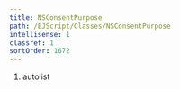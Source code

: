 ```yaml
---
title: NSConsentPurpose
path: /EJScript/Classes/NSConsentPurpose
intellisense: 1
classref: 1
sortOrder: 1672
---
```







1. autolist

